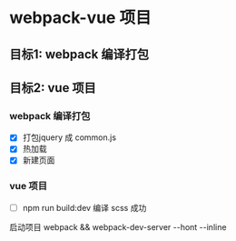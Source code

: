 # webpack-vue 项目
## 目标1: webpack 编译打包
## 目标2: vue 项目 


### webpack 编译打包
- [x] 打包jquery 成 common.js
- [x] 热加载
- [x] 新建页面

### vue 项目
- [ ] npm run build:dev 编译 scss 成功

启动项目 webpack && webpack-dev-server --hont --inline


